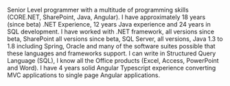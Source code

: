 Senior Level programmer with a multitude of programming skills (CORE.NET, SharePoint, Java, Angular). I have approximately 18 years (since beta) .NET Experience, 12 years Java experience and 24 years in SQL development. I have worked with .NET framework, all versions since beta, SharePoint all versions since beta, SQL Server, all versions, Java 1.3 to 1.8 including Spring, Oracle and many of the software suites possible that these languages and frameworks support.
I can write in Structured Query Language (SQL), I know all the Office products (Excel, Access, PowerPoint and Word). I have 4 years solid Angular Typescript experience converting MVC applications to single page Angular applications.
